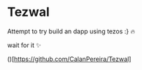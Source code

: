 # Tezwal
Attempt to try build an dapp using tezos :} 🔥

wait for it ✨

()[https://github.com/CalanPereira/Tezwal]

